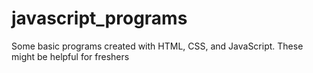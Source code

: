 # javascript_programs
Some basic programs created with HTML, CSS, and JavaScript. These might be helpful for freshers
